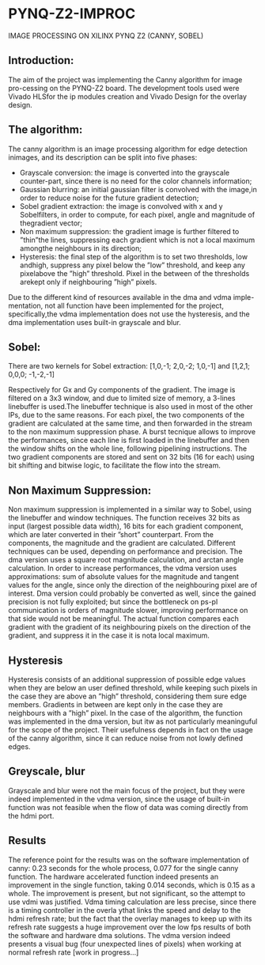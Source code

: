# PYNQ-Z2-IMPROC
IMAGE PROCESSING ON XILINX PYNQ Z2 (CANNY, SOBEL)

## Introduction:
The aim of the project was implementing the Canny algorithm for image pro-cessing on the PYNQ-Z2 board.  The development tools used were Vivado HLSfor the ip modules creation and Vivado Design for the overlay design.

## The algorithm:
The  canny  algorithm  is  an  image  processing  algorithm  for  edge  detection  inimages, and its description can be split into five phases:
* Grayscale conversion:  the image is converted into the grayscale counter-part, since there is no need for the color channels information;
* Gaussian blurring:  an initial gaussian filter is convolved with the image,in order to reduce noise for the future gradient detection;
* Sobel  gradient  extraction:   the  image  is  convolved  with  x  and  y  Sobelfilters,  in  order  to  compute,  for  each  pixel,  angle  and  magnitude  of  thegradient vector;
* Non maximum suppression: the gradient image is further filtered to ”thin”the lines, suppressing each gradient which is not a local maximum amongthe neighbours in its direction;
* Hysteresis: the final step of the algorithm is to set two thresholds, low andhigh,  suppress any pixel below the ”low” threshold,  and keep any pixelabove  the  ”high”  threshold.   Pixel  in  the  between  of  the  thresholds  arekept only if neighbouring ”high” pixels.

Due to the different kind of resources available in the dma and vdma imple-mentation, not all function have been implemented for the project, specifically,the vdma implementation does not use the hysteresis, and the dma implementation uses built-in grayscale and blur.

## Sobel: 
There are two kernels for Sobel extraction: [1,0,-1; 2,0,-2; 1,0,-1] and [1,2,1; 0,0,0; -1,-2,-1]

Respectively for Gx and Gy components of the gradient.  The image is filtered on a 3x3 window, and due to limited size of memory, a 3-lines linebuffer is used.The linebuffer technique is also used in most of the other IPs, due to the same reasons. For each pixel, the two components of the gradient are calculated at the same time, and then forwarded in the stream to the non maximum suppression phase.
A  burst  tecnique  allows  to  improve  the  performances,  since  each  line  is  first loaded in the linebuffer and then the window shifts on the whole line, following pipelining instructions.  The two gradient components are stored and sent on 32 bits (16 for each) using bit shifting and bitwise logic, to facilitate the flow into the stream.

## Non Maximum Suppression: 

Non maximum suppression is implemented in a similar way to Sobel, using the linebuffer and window techniques.  The function receives 32 bits as input (largest possible data width), 16 bits for each gradient component, which are later converted in their ”short” counterpart.  From the components, the magnitude and the  gradient  are  calculated.   Different  techniques  can  be  used,  depending  on performance and precision.  The dma version uses a square root magnitude calculation, and arctan angle calculation.  In order to increase performances, the vdma version uses approximations:  sum of absolute values for the magnitude and tangent values for the angle, since only the direction of the neighbouring pixel are of interest.  Dma version could probably be converted as well,  since the  gained  precision  is  not  fully  exploited;  but  since  the  bottleneck  on  ps-pl communication is orders of magnitude slower, improving performance on that side would not be meaningful. The actual function compares each gradient with the gradient of its neighbouring pixels on the direction of the gradient, and suppress it in the case it is nota local maximum.

## Hysteresis

Hysteresis consists of an additional suppression of possible edge values when they are below an user defined threshold, while keeping such pixels in the case they are above an ”high” threshold, considering them sure edge members.  Gradients in between are kept only in the case they are neighbours with a ”high” pixel.  In the case of the algorithm, the function was implemented in the dma version, but itw as not particularly meaninguful for the scope of the project.  Their usefulness depends in fact on the usage of the canny algorithm, since it can reduce noise from not lowly defined edges.

## Greyscale, blur

Grayscale and blur were not the main focus of the project, but they were indeed implemented in the vdma version, since the usage of built-in function was not feasible when the flow of data was coming directly from the hdmi port.

## Results

The reference point for the results was on the software implementation of canny: 0.23  seconds  for  the  whole  process,  0.077  for  the  single  canny  function.   The hardware  accelerated  function  indeed  presents  an  improvement  in  the  single function, taking 0.014 seconds, which is 0.15 as a whole.  The improvement is present,  but not significant,  so the attempt to use vdmi was justified.  Vdma timing calculation are less precise, since there is a timing controller in the overla ythat links the speed and delay to the hdmi refresh rate; but the fact that the overlay manages to keep up with its refresh rate suggests a huge improvement over the low fps results of both the software and hardware dma solutions.  The vdma  version  indeed  presents  a  visual  bug  (four  unexpected  lines  of  pixels) when working at normal refresh rate [work in progress...]
